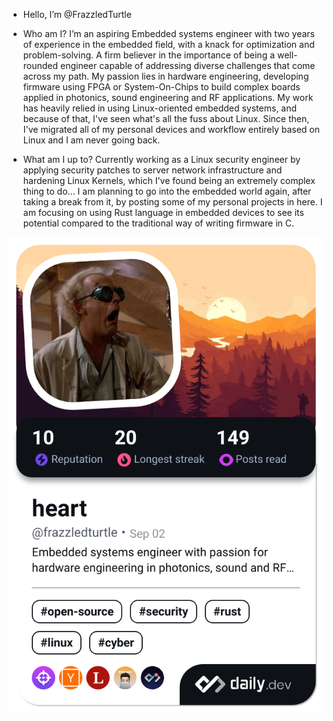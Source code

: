 - Hello, I’m @FrazzledTurtle

- Who am I?
    I’m an aspiring Embedded systems engineer with two years of experience in the embedded field, with a knack for optimization and problem-solving. A firm believer in the importance of being a well-rounded engineer capable of addressing diverse challenges that come across my path. My passion lies in hardware engineering, developing firmware using FPGA or System-On-Chips to build complex boards applied in photonics, sound engineering and RF applications. My work has heavily relied in using Linux-oriented embedded systems, and because of that, I've seen what's all the fuss about Linux. Since then, I've migrated all of my personal devices and workflow entirely based on Linux and I am never going back.

- What am I up to?
Currently working as a Linux security engineer by applying security patches to server network infrastructure and hardening Linux Kernels, which I've found being an extremely complex thing to do... 
I am planning to go into the embedded world again, after taking a break from it, by posting some of my personal projects in here. I am focusing on using Rust language in embedded devices to see its potential compared to the traditional way of writing firmware in C.

<a href="https://app.daily.dev/frazzledturtle"><img src="./devcard.png"  class="center" alt="heart's Dev Card" /></a>

